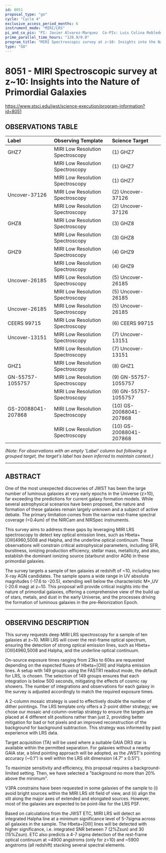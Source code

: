 ```yaml
---
id: 8051
proposal_type: "go"
cycle: "Cycle 4"
exclusive_access_period_months: 6
instrument_mode: "MIRI/LRS"
pi_and_co_pis: "PI: Javier Alvarez-Marquez  Co-PIs: Luis Colina Robledo"
prime_parallel_time_hours: "128.9/0.0"
program_title: "MIRI Spectroscopic survey at z~10: Insights into the Nature of Primordial Galaxies"
type: "GO"
---
```

# 8051 - MIRI Spectroscopic survey at z~10: Insights into the Nature of Primordial Galaxies
https://www.stsci.edu/jwst/science-execution/program-information?id=8051
## OBSERVATIONS TABLE
| Label             | Observing Template              | Science Target      |
| :---------------- | :------------------------------ | :------------------ |
| GHZ7              | MIRI Low Resolution Spectroscopy | (1) GHZ7            |
|                   | MIRI Low Resolution Spectroscopy | (1) GHZ7            |
|                   | MIRI Low Resolution Spectroscopy | (1) GHZ7            |
| Uncover-37126     | MIRI Low Resolution Spectroscopy | (2) Uncover-37126   |
|                   | MIRI Low Resolution Spectroscopy | (2) Uncover-37126   |
| GHZ8              | MIRI Low Resolution Spectroscopy | (3) GHZ8            |
|                   | MIRI Low Resolution Spectroscopy | (3) GHZ8            |
| GHZ9              | MIRI Low Resolution Spectroscopy | (4) GHZ9            |
|                   | MIRI Low Resolution Spectroscopy | (4) GHZ9            |
| Uncover-26185     | MIRI Low Resolution Spectroscopy | (5) Uncover-26185   |
|                   | MIRI Low Resolution Spectroscopy | (5) Uncover-26185   |
| Uncover-26185     | MIRI Low Resolution Spectroscopy | (5) Uncover-26185   |
| CEERS 99715       | MIRI Low Resolution Spectroscopy | (6) CEERS 99715     |
| Uncover-13151     | MIRI Low Resolution Spectroscopy | (7) Uncover-13151   |
|                   | MIRI Low Resolution Spectroscopy | (7) Uncover-13151   |
| GHZ1              | MIRI Low Resolution Spectroscopy | (8) GHZ1            |
| GN-55757-1055757  | MIRI Low Resolution Spectroscopy | (9) GN-55757-1055757|
|                   | MIRI Low Resolution Spectroscopy | (9) GN-55757-1055757|
| GS-20088041-207868| MIRI Low Resolution Spectroscopy | (10) GS-20088041-207868|
|                   | MIRI Low Resolution Spectroscopy | (10) GS-20088041-207868|

*(Note: For observations with an empty 'Label' column but following a grouped target, the target's label has been inferred to maintain context.)*

---

## ABSTRACT

One of the most unexpected discoveries of JWST has been the large number of luminous galaxies at very early epochs in the Universe (z>10), far exceeding the predictions for current galaxy formation models. While several astrophysical scenarios have been proposed, the nature and formation of these galaxies remain largely unknown and a subject of active debate. The primary limitation comes from the narrow rest-frame spectral coverage (<0.4um) of the NIRCam and NIRSpec instruments.

This survey aims to address these gaps by leveraging MIRI LRS spectroscopy to detect key optical emission lines, such as Hbeta+[OIII]4960,5008 and Halpha, and the underline optical continuum. These observations will constrain critical astrophysical parameters, including SFR, burstiness, ionizing production efficiency, stellar mass, metallicity, and also, establish the dominant ionizing source (starburst and/or AGN) in these primordial galaxies.

The survey targets a sample of ten galaxies at redshift of ~10, including two X-ray AGN candidates. The sample spans a wide range in UV absolute magnitudes (-17.6 to -20.5), extending well below the characteristic M*_UV (-20.6 mag) at z~10. This proposal will provide critical insights into the nature of primordial galaxies, offering a comprehensive view of the build up of stars, metals, and dust in the early Universe, and the processes driving the formation of luminous galaxies in the pre-Reionization Epoch.

---

## OBSERVING DESCRIPTION

This survey requests deep MIRI LRS spectroscopy for a sample of ten galaxies at z~10. MIRI LRS will cover the rest-frame optical spectrum, ensuring the detection of strong optical emission lines, such as Hbeta+[OIII]4960,5008 and Halpha, and the underline optical continuum.

On-source exposure times ranging from 23ks to 60ks are requested depending on the expected fluxes of Hbeta+[OIII] and Halpha emission lines. A setup with 149 groups using the FASTR1 readout mode, the default for LRS, is chosen. The selection of 149 groups ensures that each integration is below 500 seconds, mitigating the effects of cosmic ray showers. The number of integrations and observations for each galaxy in the survey is adjusted accordingly to match the required exposure times.

A 2-column mosaic strategy is used to effectively double the number of dither pointings. The LRS template only offers a 2-point dither strategy; we chose our mosaic and column-overlap strategy to ensure the targets are placed at 4 different slit positions rather than just 2, providing better mitigation for bad or hot pixels and an improved reconstruction of the background for background subtraction. This strategy was informed by past experience with LRS data.

Target acquisition (TA) will be used where a suitable GAIA DR3 star is available within the permitted separation. For galaxies without a nearby GAIA star, a blind pointing approach will be adopted, as the JWST's pointing accuracy (~0.1") is well within the LRS slit dimension (4.7" x 0.51").

To maximize sensitivity and efficiency, this proposal requires a background-limited setting. Then, we have selected a "background no more than 20% above the minimum".

V3PA constrains have been requested in some galaxies of the sample to (i) avoid bright sources within the MIRI LRS slit field of view, and (ii) align the slit along the major axes of extended and elongated sources. However, most of the galaxies are expected to be point-like for the LRS PSF.

Based on calculations from the JWST ETC, MIRI LRS will detect an integrated Halpha line at a minimum significance level of 5-7sigma across all galaxies in the sample. The Hbeta+[OIII] lines will be detected with higher significance, i.e. integrated SNR between 7 (2%Zsun) and 30 (15%Zsun). ETC also predicts a 4-7 sigma detection of the rest-frame optical continuum at ~4900 angstroms (only for z>10) and ~5900 angstroms (all redshift) stacking several spectral elements.